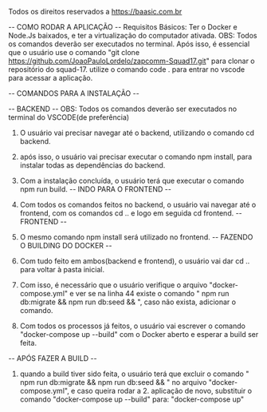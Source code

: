 Todos os direitos reservados a https://baasic.com.br

-- COMO RODAR A APLICAÇÃO --
Requisitos Básicos: Ter o Docker e Node.Js baixados, e ter a virtualização do computador ativada.
OBS: Todos os comandos deverão ser executados no terminal.
Após isso, é essencial que o usuário use o comando "git clone https://github.com/JoaoPauloLordelo/zapcomm-Squad17.git" para clonar o repositório do squad-17.
utilize o comando code . para entrar no vscode para acessar a aplicação.

-- COMANDOS PARA A INSTALAÇÃO --

-- BACKEND -- 
OBS: Todos os comandos deverão ser executados no terminal do VSCODE(de preferência)
1. O usuário vai precisar navegar até o backend, utilizando o comando cd backend.
2. após isso, o usuário vai precisar executar o comando npm install, para instalar todas as dependências do backend.
3. Com a instalação concluída, o usuário terá que executar o comando npm run build.
-- INDO PARA O FRONTEND --
1. Com todos os comandos feitos no backend, o usuário vai navegar até o frontend, com os comandos cd .. e logo em seguida cd frontend.
-- FRONTEND -- 
1. O mesmo comando npm install será utilizado no frontend.
-- FAZENDO O BUILDING DO DOCKER --
1. Com tudo feito em ambos(backend e frontend), o usuário vai dar cd .. para voltar à pasta inicial.

2. Com isso, é necessário que o usuário verifique o arquivo "docker-compose.yml" e ver se na linha 44 existe o comando " npm run db:migrate && npm run db:seed && ", caso não exista, adicionar o comando.

3. Com todos os processos já feitos, o usuário vai escrever o comando "docker-compose up --build" com o Docker aberto e esperar a build ser feita.

-- APÓS FAZER A BUILD -- 
1. quando a build tiver sido feita, o usuário terá que excluir o comando " npm run db:migrate && npm run db:seed && " no arquivo "docker-compose.yml", e caso queira rodar a 2. aplicação de novo, substituir o comando "docker-compose up --build" para: "docker-compose up"